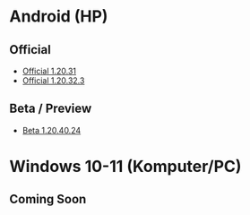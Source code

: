# Android (HP)
## Official
- [Official 1.20.31](https://www.mediafire.com/file/o9t547kuufadh9u/mcrax-official_1.20.31.apk/file)
- [Official 1.20.32.3](https://www.mediafire.com/file/7reysve49hmxi8a/MCrax_1.20.32.3_Official.apk/file)
## Beta / Preview
- [Beta 1.20.40.24](https://www.mediafire.com/file/enhkdi17y0r2gu1/MCrax-Beta_1.20.40.24.apk/file)
# Windows 10-11 (Komputer/PC)
## Coming Soon
